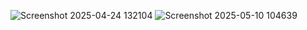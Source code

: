 ![Screenshot 2025-04-24 132104](https://github.com/user-attachments/assets/5a54280e-5591-4711-932c-9aa052d346a4)
![Screenshot 2025-05-10 104639](https://github.com/user-attachments/assets/2025ffbe-a41e-4a52-9580-ff29bba8d32a)
